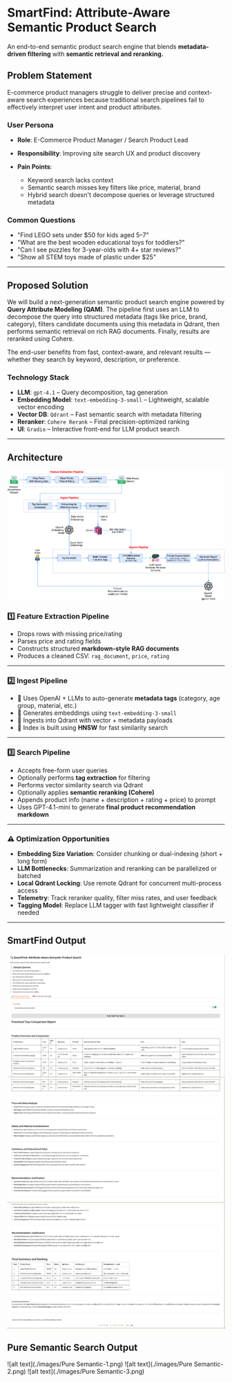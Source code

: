 # SmartFind: Attribute-Aware Semantic Product Search
An end-to-end semantic product search engine that blends **metadata-driven filtering** with **semantic retrieval and reranking.**

## Problem Statement

E-commerce product managers struggle to deliver precise and context-aware search experiences because traditional search pipelines fail to effectively interpret user intent and product attributes.

### User Persona

* **Role**: E-Commerce Product Manager / Search Product Lead
* **Responsibility**: Improving site search UX and product discovery
* **Pain Points**:

  * Keyword search lacks context
  * Semantic search misses key filters like price, material, brand
  * Hybrid search doesn't decompose queries or leverage structured metadata

### Common Questions

* "Find LEGO sets under \$50 for kids aged 5–7"
* "What are the best wooden educational toys for toddlers?"
* "Can I see puzzles for 3-year-olds with 4+ star reviews?"
* "Show all STEM toys made of plastic under \$25"

---

## Proposed Solution

We will build a next-generation semantic product search engine powered by **Query Attribute Modeling (QAM)**. The pipeline first uses an LLM to decompose the query into structured metadata (tags like price, brand, category), filters candidate documents using this metadata in Qdrant, then performs semantic retrieval on rich RAG documents. Finally, results are reranked using Cohere.

The end-user benefits from fast, context-aware, and relevant results — whether they search by keyword, description, or preference.

### Technology Stack

* **LLM**: `gpt-4.1` – Query decomposition, tag generation
* **Embedding Model**: `text-embedding-3-small` – Lightweight, scalable vector encoding
* **Vector DB**: `Qdrant` – Fast semantic search with metadata filtering
* **Reranker**: `Cohere Rerank` – Final precision-optimized ranking
* **UI**: `Gradio` – Interactive front-end for LLM product search

---

## Architecture
![alt text](./images/architecture.png)


### 1️⃣ Feature Extraction Pipeline

- Drops rows with missing price/rating
- Parses price and rating fields
- Constructs structured **markdown-style RAG documents**
- Produces a cleaned CSV: `rag_document`, `price`, `rating`

---

### 2️⃣ Ingest Pipeline

- 🔖 Uses OpenAI + LLMs to auto-generate **metadata tags** (category, age group, material, etc.)
- 🔢 Generates embeddings using `text-embedding-3-small`
- 🚀 Ingests into Qdrant with vector + metadata payloads
- 🔐 Index is built using **HNSW** for fast similarity search

---

### 3️⃣ Search Pipeline

- Accepts free-form user queries
- Optionally performs **tag extraction** for filtering
- Performs vector similarity search via Qdrant
- Optionally applies **semantic reranking (Cohere)**
- Appends product info (name + description + rating + price) to prompt
- Uses GPT-4.1-mini to generate **final product recommendation markdown**

---

### ⚠️ Optimization Opportunities

- **Embedding Size Variation**: Consider chunking or dual-indexing (short + long form)
- **LLM Bottlenecks**: Summarization and reranking can be parallelized or batched
- **Local Qdrant Locking**: Use remote Qdrant for concurrent multi-process access
- **Telemetry**: Track reranker quality, filter miss rates, and user feedback
- **Tagging Model**: Replace LLM tagger with fast lightweight classifier if needed

---

## SmartFind Output
![alt text](./images/SmartFind-1.png)
![alt text](./images/SmartFind-2.png)
![alt text](./images/SmartFind-3.png)


## Pure Semantic Search Output
![alt text](./images/Pure Semantic-1.png)
![alt text](./images/Pure Semantic-2.png)
![alt text](./images/Pure Semantic-3.png)
